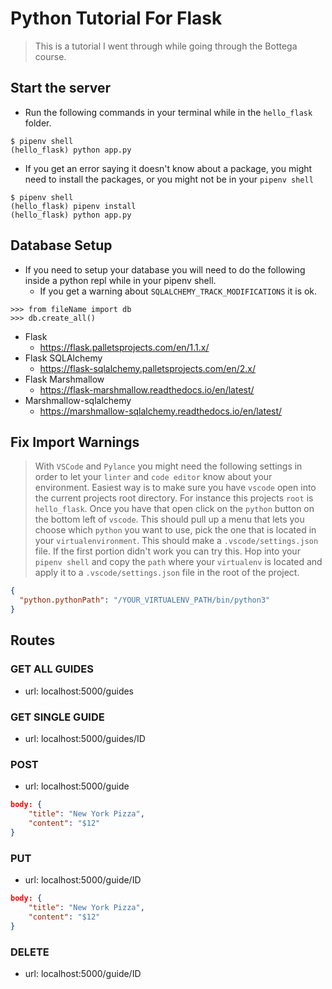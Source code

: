 # Python Tutorial For Flask
> This is a tutorial I went through while going through the Bottega course.
## Start the server
- Run the following commands in your terminal while in the `hello_flask` folder.
```
$ pipenv shell
(hello_flask) python app.py
```
- If you get an error saying it doesn't know about a package, you might need to install the packages, or you might not be in your `pipenv shell`
```
$ pipenv shell
(hello_flask) pipenv install
(hello_flask) python app.py
```

## Database Setup
- If you need to setup your database you will need to do the following inside a python repl while in your pipenv shell.
  - If you get a warning about `SQLALCHEMY_TRACK_MODIFICATIONS` it is ok.
```
>>> from fileName import db
>>> db.create_all()
```


- Flask
  - https://flask.palletsprojects.com/en/1.1.x/
- Flask SQLAlchemy
  - https://flask-sqlalchemy.palletsprojects.com/en/2.x/
- Flask Marshmallow
  - https://flask-marshmallow.readthedocs.io/en/latest/
- Marshmallow-sqlalchemy
  - https://marshmallow-sqlalchemy.readthedocs.io/en/latest/

## Fix Import Warnings
> With `VSCode` and `Pylance` you might need the following settings in order to let your `linter` and `code editor` know about your environment.
> Easiest way is to make sure you have `vscode` open into the current projects root directory.  For instance this projects `root` is `hello_flask`.  Once you have that open click on the `python` button on the bottom left of `vscode`.  This should pull up a menu that lets you choose which `python` you want to use, pick the one that is located in your `virtualenvironment`.  This should make a `.vscode/settings.json` file.
>If the first portion didn't work you can try this.  Hop into your `pipenv shell` and copy the `path` where your `virtualenv` is located and apply it to a `.vscode/settings.json` file in the root of the project.
```json
{
  "python.pythonPath": "/YOUR_VIRTUALENV_PATH/bin/python3"
}
```

## Routes
### GET ALL GUIDES
- url: localhost:5000/guides
### GET SINGLE GUIDE
- url: localhost:5000/guides/ID
### POST
- url: localhost:5000/guide
```json
body: {
	"title": "New York Pizza",
	"content": "$12"
}
```
### PUT
- url: localhost:5000/guide/ID
```json
body: {
	"title": "New York Pizza",
	"content": "$12"
}
```
### DELETE
- url: localhost:5000/guide/ID